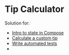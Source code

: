 Tip Calculator
=================================

Solution for:
 - [Intro to state in Compose](https://developer.android.com/codelabs/basic-android-kotlin-compose-using-state?continue=https://developer.android.com/courses/pathways/android-basics-compose-unit-2-pathway-3%23codelab-https://developer.android.com/codelabs/basic-android-kotlin-compose-using-state#0)
 - [Calculate a custom tip](https://developer.android.com/codelabs/basic-android-kotlin-compose-calculate-tip?continue=https://developer.android.com/courses/pathways/android-basics-compose-unit-2-pathway-3%23codelab-https://developer.android.com/codelabs/basic-android-kotlin-compose-calculate-tip#0)
 - [Write automated tests](https://developer.android.com/codelabs/basic-android-kotlin-compose-write-automated-tests?continue=https://developer.android.com/courses/pathways/android-basics-compose-unit-2-pathway-3%23codelab-https://developer.android.com/codelabs/basic-android-kotlin-compose-write-automated-tests#0)
 - 

